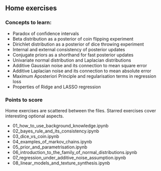 ## Home exercises

### Concepts to learn:

* Paradox of confidence intervals
* Beta distribution as a posterior of coin flipping experiment
* Dirichlet distribution as a posterior of dice throwing experiment
* Internal and external consistency of posterior updates
* Conjugate priors as a shorthand for fast posterior updates
* Univariate normal distribution and Laplacian distributions
* Additive Gaussian noise and its connection to mean square error
* Additive Laplacian noise and its connection to mean absolute error
* Maximum Aposteriori Principle and regularisation terms in regression loss
* Properties of Ridge and LASSO regression

### Points to score
Home exercises are scattered between the files. Starred exercises cover interesting optional aspects.

* 01_how_to_use_background_knowledge.ipynb
* 02_bayes_rule_and_its_consistency.ipynb
* 03_dice_vs_coin.ipynb
* 04_examples_of_markov_chains.ipynb
* 05_prior_and_parametrisation.ipynb
* 06_introduction_to_the_family_of_normal_distributions.ipynb
* 07_regression_under_additive_noise_assumption.ipynb
* 08_linear_models_and_texture_synthesis.ipynb

